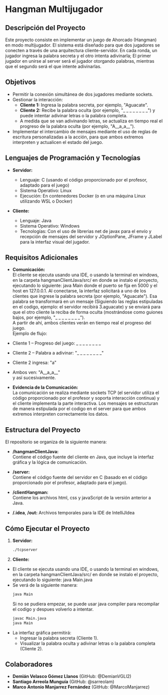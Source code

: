 # Hangman Multijugador

## Descripción del Proyecto

Este proyecto consiste en implementar un juego de Ahorcado (Hangman) en modo multijugador. El sistema está diseñado para que dos jugadores se conecten a través de una arquitectura cliente-servidor. En cada ronda, un jugador ingresa la palabra secreta y el otro intenta adivinarla; El primer jugador en unirse al server será el jugador otorgando palabras, mientras que el segundo será el que intente adivinarlas.

## Objetivos

- Permitir la conexión simultánea de dos jugadores mediante sockets.
- Gestionar la interacción:
  - **Cliente 1:** Ingresa la palabra secreta, por ejemplo, "Aguacate".
  - **Cliente 2:** Recibe la palabra oculta (por ejemplo, "_ _ _ _ _ _ _ _") y puede intentar adivinar letras o la palabra completa.
  - A medida que se van adivinando letras, se actualiza en tiempo real el progreso de la palabra oculta (por ejemplo, "A__a_a__").
- Implementar el intercambio de mensajes mediante el uso de reglas de escritura personalizadas a la acción, para que ambos extremos interpreten y actualicen el estado del juego. 

## Lenguajes de Programación y Tecnologías

- **Servidor:**  
  - Lenguaje: C (usando el código proporcionado por el profesor, adaptado para el juego)  
  - Sistema Operativo: Linux  
  - Ejecución: En contenedores Docker (o en una máquina Linux utilizando WSL o Docker)

- **Cliente:**  
  - Lenguaje: Java 
  - Sistema Operativo: Windows  
  - Tecnologías: Con el uso de librerias net de javax para el envío y recepción de mensajes del servidor y JOptionPane, JFrame y JLabel para la interfaz visual del jugador. 

## Requisitos Adicionales

- **Comunicación:**  
  El cliente se ejecuta usando una IDE, o usando la terminal en windows, en la carpeta hangmanClientJava/src/ en donde se instalo el proyecto, ejecutando lo siguiente:
  java Main
donde el puerto se fija en 5000 y el host en 127.0.0.1. Al conectarse, la interfaz solicitará a uno de los clientes que ingrese la palabra secreta (por ejemplo, "Aguacate"). Esa palabra se transformará en un mensaje (Siguiendo las reglas estipuladas en el codigo, ejemplo: el servidor recibirá 3.aguacate) y se enviará para que el otro cliente la reciba de forma oculta (mostrándose como guiones bajos, por ejemplo, "_ _ _ _ _ _ _ _").  
A partir de ahí, ambos clientes verán en tiempo real el progreso del juego.  
Ejemplo de flujo:
- Cliente 1 – Progreso del juego: _ _ _ _ _ _ _ _ 
- Cliente 2 – Palabra a adivinar: "_ _ _ _ _ _ _ _"  
- Cliente 2 ingresa: "a"  
- Ambos ven: "A__a_a__"  
y así sucesivamente.

- **Evidencia de la Comunicación:**  
La comunicación se realiza mediante sockets TCP (el servidor utiliza el código proporcionado por el profesor y soporta interacción continua) y el cliente implementa la parte interactiva. Los mensajes se estructuran de manera estipulada por el codigo en el server para que ambos extremos interpreten correctamente los datos.

## Estructura del Proyecto

El repositorio se organiza de la siguiente manera:

- **/hangmanClientJava:**  
Contiene el código fuente del cliente en Java, que incluye la interfaz gráfica y la lógica de comunicación.

- **/server:**  
Contiene el código fuente del servidor en C (basado en el código proporcionado por el profesor, adaptado para el juego).

- **/clientHangman:**  
Contiene los archivos html, css y javaScript de la versión anterior a Java.

- **/.idea**, **/out:**
Archivos temporales para la IDE de IntelliJIdea

## Cómo Ejecutar el Proyecto

1. **Servidor:**  
    ```bash
   ./tcpserver
   ```

2. **Cliente:**  
 - El cliente se ejecuta usando una IDE, o usando la terminal en windows, en la carpeta hangmanClientJava/src/ en donde se instalo el proyecto, ejecutando lo siguiente:
  java Main.java
 - Se verá de la siguiente manera:
   ```bash
   java Main
   ```
   Si no se pudiera empezar, se puede usar java compiler para recompilar el codigo y despues volverlo a intentar.
   ```bash
   javac Main.java
   java Main
   ```
 - La interfaz gráfica permitirá:
   - Ingresar la palabra secreta (Cliente 1).
   - Visualizar la palabra oculta y adivinar letras o la palabra completa (Cliente 2).

## Colaboradores

- **Demián Velasco Gómez Llanos** (GitHub: @DemianVGLl2)  
- **Santiago Arreola Munguía** (GitHub: @sarreolam)  
- **Marco Antonio Manjarrez Fernández** (GitHub: @MarcoManjarrez)

